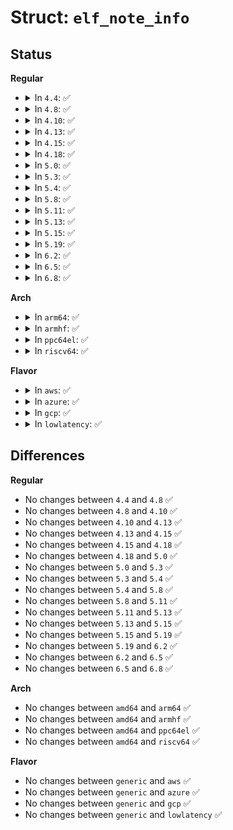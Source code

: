 # Struct: <code>elf_note_info</code>

## Status
<b>Regular</b>
<ul>
<li>
<details>
<summary>In <code>4.4</code>: ✅</summary>

```c
struct elf_note_info {
    struct elf_thread_core_info *thread;
    struct memelfnote psinfo;
    struct memelfnote signote;
    struct memelfnote auxv;
    struct memelfnote files;
    siginfo_t csigdata;
    size_t size;
    int thread_notes;
};
```
</details>
</li>
<li>
<details>
<summary>In <code>4.8</code>: ✅</summary>

```c
struct elf_note_info {
    struct elf_thread_core_info *thread;
    struct memelfnote psinfo;
    struct memelfnote signote;
    struct memelfnote auxv;
    struct memelfnote files;
    siginfo_t csigdata;
    size_t size;
    int thread_notes;
};
```
</details>
</li>
<li>
<details>
<summary>In <code>4.10</code>: ✅</summary>

```c
struct elf_note_info {
    struct elf_thread_core_info *thread;
    struct memelfnote psinfo;
    struct memelfnote signote;
    struct memelfnote auxv;
    struct memelfnote files;
    siginfo_t csigdata;
    size_t size;
    int thread_notes;
};
```
</details>
</li>
<li>
<details>
<summary>In <code>4.13</code>: ✅</summary>

```c
struct elf_note_info {
    struct elf_thread_core_info *thread;
    struct memelfnote psinfo;
    struct memelfnote signote;
    struct memelfnote auxv;
    struct memelfnote files;
    siginfo_t csigdata;
    size_t size;
    int thread_notes;
};
```
</details>
</li>
<li>
<details>
<summary>In <code>4.15</code>: ✅</summary>

```c
struct elf_note_info {
    struct elf_thread_core_info *thread;
    struct memelfnote psinfo;
    struct memelfnote signote;
    struct memelfnote auxv;
    struct memelfnote files;
    siginfo_t csigdata;
    size_t size;
    int thread_notes;
};
```
</details>
</li>
<li>
<details>
<summary>In <code>4.18</code>: ✅</summary>

```c
struct elf_note_info {
    struct elf_thread_core_info *thread;
    struct memelfnote psinfo;
    struct memelfnote signote;
    struct memelfnote auxv;
    struct memelfnote files;
    siginfo_t csigdata;
    size_t size;
    int thread_notes;
};
```
</details>
</li>
<li>
<details>
<summary>In <code>5.0</code>: ✅</summary>

```c
struct elf_note_info {
    struct elf_thread_core_info *thread;
    struct memelfnote psinfo;
    struct memelfnote signote;
    struct memelfnote auxv;
    struct memelfnote files;
    siginfo_t csigdata;
    size_t size;
    int thread_notes;
};
```
</details>
</li>
<li>
<details>
<summary>In <code>5.3</code>: ✅</summary>

```c
struct elf_note_info {
    struct elf_thread_core_info *thread;
    struct memelfnote psinfo;
    struct memelfnote signote;
    struct memelfnote auxv;
    struct memelfnote files;
    siginfo_t csigdata;
    size_t size;
    int thread_notes;
};
```
</details>
</li>
<li>
<details>
<summary>In <code>5.4</code>: ✅</summary>

```c
struct elf_note_info {
    struct elf_thread_core_info *thread;
    struct memelfnote psinfo;
    struct memelfnote signote;
    struct memelfnote auxv;
    struct memelfnote files;
    siginfo_t csigdata;
    size_t size;
    int thread_notes;
};
```
</details>
</li>
<li>
<details>
<summary>In <code>5.8</code>: ✅</summary>

```c
struct elf_note_info {
    struct elf_thread_core_info *thread;
    struct memelfnote psinfo;
    struct memelfnote signote;
    struct memelfnote auxv;
    struct memelfnote files;
    siginfo_t csigdata;
    size_t size;
    int thread_notes;
};
```
</details>
</li>
<li>
<details>
<summary>In <code>5.11</code>: ✅</summary>

```c
struct elf_note_info {
    struct elf_thread_core_info *thread;
    struct memelfnote psinfo;
    struct memelfnote signote;
    struct memelfnote auxv;
    struct memelfnote files;
    siginfo_t csigdata;
    size_t size;
    int thread_notes;
};
```
</details>
</li>
<li>
<details>
<summary>In <code>5.13</code>: ✅</summary>

```c
struct elf_note_info {
    struct elf_thread_core_info *thread;
    struct memelfnote psinfo;
    struct memelfnote signote;
    struct memelfnote auxv;
    struct memelfnote files;
    siginfo_t csigdata;
    size_t size;
    int thread_notes;
};
```
</details>
</li>
<li>
<details>
<summary>In <code>5.15</code>: ✅</summary>

```c
struct elf_note_info {
    struct elf_thread_core_info *thread;
    struct memelfnote psinfo;
    struct memelfnote signote;
    struct memelfnote auxv;
    struct memelfnote files;
    siginfo_t csigdata;
    size_t size;
    int thread_notes;
};
```
</details>
</li>
<li>
<details>
<summary>In <code>5.19</code>: ✅</summary>

```c
struct elf_note_info {
    struct elf_thread_core_info *thread;
    struct memelfnote psinfo;
    struct memelfnote signote;
    struct memelfnote auxv;
    struct memelfnote files;
    siginfo_t csigdata;
    size_t size;
    int thread_notes;
};
```
</details>
</li>
<li>
<details>
<summary>In <code>6.2</code>: ✅</summary>

```c
struct elf_note_info {
    struct elf_thread_core_info *thread;
    struct memelfnote psinfo;
    struct memelfnote signote;
    struct memelfnote auxv;
    struct memelfnote files;
    siginfo_t csigdata;
    size_t size;
    int thread_notes;
};
```
</details>
</li>
<li>
<details>
<summary>In <code>6.5</code>: ✅</summary>

```c
struct elf_note_info {
    struct elf_thread_core_info *thread;
    struct memelfnote psinfo;
    struct memelfnote signote;
    struct memelfnote auxv;
    struct memelfnote files;
    siginfo_t csigdata;
    size_t size;
    int thread_notes;
};
```
</details>
</li>
<li>
<details>
<summary>In <code>6.8</code>: ✅</summary>

```c
struct elf_note_info {
    struct elf_thread_core_info *thread;
    struct memelfnote psinfo;
    struct memelfnote signote;
    struct memelfnote auxv;
    struct memelfnote files;
    siginfo_t csigdata;
    size_t size;
    int thread_notes;
};
```
</details>
</li>
</ul>
<b>Arch</b>
<ul>
<li>
<details>
<summary>In <code>arm64</code>: ✅</summary>

```c
struct elf_note_info {
    struct elf_thread_core_info *thread;
    struct memelfnote psinfo;
    struct memelfnote signote;
    struct memelfnote auxv;
    struct memelfnote files;
    siginfo_t csigdata;
    size_t size;
    int thread_notes;
};
```
</details>
</li>
<li>
<details>
<summary>In <code>armhf</code>: ✅</summary>

```c
struct elf_note_info {
    struct elf_thread_core_info *thread;
    struct memelfnote psinfo;
    struct memelfnote signote;
    struct memelfnote auxv;
    struct memelfnote files;
    siginfo_t csigdata;
    size_t size;
    int thread_notes;
};
```
</details>
</li>
<li>
<details>
<summary>In <code>ppc64el</code>: ✅</summary>

```c
struct elf_note_info {
    struct elf_thread_core_info *thread;
    struct memelfnote psinfo;
    struct memelfnote signote;
    struct memelfnote auxv;
    struct memelfnote files;
    siginfo_t csigdata;
    size_t size;
    int thread_notes;
};
```
</details>
</li>
<li>
<details>
<summary>In <code>riscv64</code>: ✅</summary>

```c
struct elf_note_info {
    struct elf_thread_core_info *thread;
    struct memelfnote psinfo;
    struct memelfnote signote;
    struct memelfnote auxv;
    struct memelfnote files;
    siginfo_t csigdata;
    size_t size;
    int thread_notes;
};
```
</details>
</li>
</ul>
<b>Flavor</b>
<ul>
<li>
<details>
<summary>In <code>aws</code>: ✅</summary>

```c
struct elf_note_info {
    struct elf_thread_core_info *thread;
    struct memelfnote psinfo;
    struct memelfnote signote;
    struct memelfnote auxv;
    struct memelfnote files;
    siginfo_t csigdata;
    size_t size;
    int thread_notes;
};
```
</details>
</li>
<li>
<details>
<summary>In <code>azure</code>: ✅</summary>

```c
struct elf_note_info {
    struct elf_thread_core_info *thread;
    struct memelfnote psinfo;
    struct memelfnote signote;
    struct memelfnote auxv;
    struct memelfnote files;
    siginfo_t csigdata;
    size_t size;
    int thread_notes;
};
```
</details>
</li>
<li>
<details>
<summary>In <code>gcp</code>: ✅</summary>

```c
struct elf_note_info {
    struct elf_thread_core_info *thread;
    struct memelfnote psinfo;
    struct memelfnote signote;
    struct memelfnote auxv;
    struct memelfnote files;
    siginfo_t csigdata;
    size_t size;
    int thread_notes;
};
```
</details>
</li>
<li>
<details>
<summary>In <code>lowlatency</code>: ✅</summary>

```c
struct elf_note_info {
    struct elf_thread_core_info *thread;
    struct memelfnote psinfo;
    struct memelfnote signote;
    struct memelfnote auxv;
    struct memelfnote files;
    siginfo_t csigdata;
    size_t size;
    int thread_notes;
};
```
</details>
</li>
</ul>

## Differences
<b>Regular</b>
<ul>
<li>
No changes between <code>4.4</code> and <code>4.8</code> ✅
</li>
<li>
No changes between <code>4.8</code> and <code>4.10</code> ✅
</li>
<li>
No changes between <code>4.10</code> and <code>4.13</code> ✅
</li>
<li>
No changes between <code>4.13</code> and <code>4.15</code> ✅
</li>
<li>
No changes between <code>4.15</code> and <code>4.18</code> ✅
</li>
<li>
No changes between <code>4.18</code> and <code>5.0</code> ✅
</li>
<li>
No changes between <code>5.0</code> and <code>5.3</code> ✅
</li>
<li>
No changes between <code>5.3</code> and <code>5.4</code> ✅
</li>
<li>
No changes between <code>5.4</code> and <code>5.8</code> ✅
</li>
<li>
No changes between <code>5.8</code> and <code>5.11</code> ✅
</li>
<li>
No changes between <code>5.11</code> and <code>5.13</code> ✅
</li>
<li>
No changes between <code>5.13</code> and <code>5.15</code> ✅
</li>
<li>
No changes between <code>5.15</code> and <code>5.19</code> ✅
</li>
<li>
No changes between <code>5.19</code> and <code>6.2</code> ✅
</li>
<li>
No changes between <code>6.2</code> and <code>6.5</code> ✅
</li>
<li>
No changes between <code>6.5</code> and <code>6.8</code> ✅
</li>
</ul>
<b>Arch</b>
<ul>
<li>
No changes between <code>amd64</code> and <code>arm64</code> ✅
</li>
<li>
No changes between <code>amd64</code> and <code>armhf</code> ✅
</li>
<li>
No changes between <code>amd64</code> and <code>ppc64el</code> ✅
</li>
<li>
No changes between <code>amd64</code> and <code>riscv64</code> ✅
</li>
</ul>
<b>Flavor</b>
<ul>
<li>
No changes between <code>generic</code> and <code>aws</code> ✅
</li>
<li>
No changes between <code>generic</code> and <code>azure</code> ✅
</li>
<li>
No changes between <code>generic</code> and <code>gcp</code> ✅
</li>
<li>
No changes between <code>generic</code> and <code>lowlatency</code> ✅
</li>
</ul>
